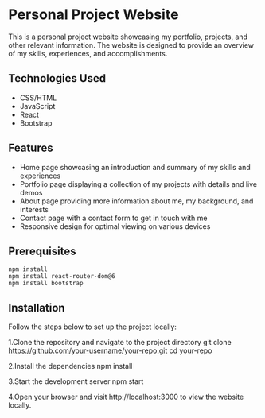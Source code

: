# Personal Project Website
This is a personal project website showcasing my portfolio, projects, and other relevant information. The website is designed to provide an overview of my skills, experiences, and accomplishments.

## Technologies Used
- CSS/HTML
- JavaScript
- React
- Bootstrap

## Features
- Home page showcasing an introduction and summary of my skills and experiences
- Portfolio page displaying a collection of my projects with details and live demos
- About page providing more information about me, my background, and interests
- Contact page with a contact form to get in touch with me
- Responsive design for optimal viewing on various devices

## Prerequisites
```
npm install
npm install react-router-dom@6
npm install bootstrap
```

## Installation
Follow the steps below to set up the project locally:

1.Clone the repository and navigate to the project directory
git clone https://github.com/your-username/your-repo.git
cd your-repo

2.Install the dependencies
npm install

3.Start the development server
npm start

4.Open your browser and visit http://localhost:3000 to view the website locally.
